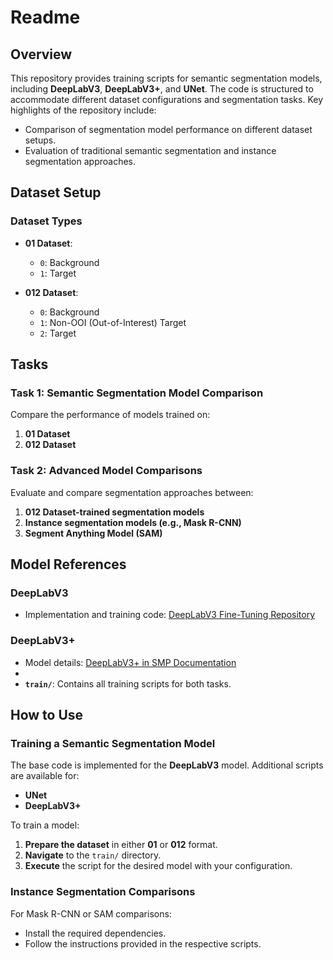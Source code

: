 # Readme

## Overview
This repository provides training scripts for semantic segmentation models, including **DeepLabV3**, **DeepLabV3+**, and **UNet**. The code is structured to accommodate different dataset configurations and segmentation tasks. Key highlights of the repository include:

- Comparison of segmentation model performance on different dataset setups.
- Evaluation of traditional semantic segmentation and instance segmentation approaches.

## Dataset Setup

### Dataset Types
- **01 Dataset**:
  - `0`: Background
  - `1`: Target

- **012 Dataset**:
  - `0`: Background
  - `1`: Non-OOI (Out-of-Interest) Target
  - `2`: Target

## Tasks

### Task 1: Semantic Segmentation Model Comparison
Compare the performance of models trained on:

1. **01 Dataset**
2. **012 Dataset**

### Task 2: Advanced Model Comparisons
Evaluate and compare segmentation approaches between:

1. **012 Dataset-trained segmentation models**
2. **Instance segmentation models (e.g., Mask R-CNN)**
3. **Segment Anything Model (SAM)**

## Model References

### DeepLabV3
- Implementation and training code: [DeepLabV3 Fine-Tuning Repository](https://github.com/msminhas93/DeepLabv3FineTuning)

### DeepLabV3+
- Model details: [DeepLabV3+ in SMP Documentation](https://smp.readthedocs.io/en/v0.1.3/_modules/segmentation_models_pytorch/deeplabv3/model.html)
- 
- **`train/`**: Contains all training scripts for both tasks.



## How to Use

### Training a Semantic Segmentation Model
The base code is implemented for the **DeepLabV3** model. Additional scripts are available for:

- **UNet**
- **DeepLabV3+**

To train a model:

1. **Prepare the dataset** in either **01** or **012** format.
2. **Navigate** to the `train/` directory.
3. **Execute** the script for the desired model with your configuration.

### Instance Segmentation Comparisons
For Mask R-CNN or SAM comparisons:

- Install the required dependencies.
- Follow the instructions provided in the respective scripts.


